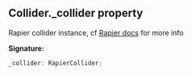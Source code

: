 
## Collider.\_collider property

Rapier collider instance, cf [Rapier docs](https://rapier.rs/docs/user_guides/javascript/colliders/) for more info

**Signature:**

```typescript
_collider: RapierCollider;
```
